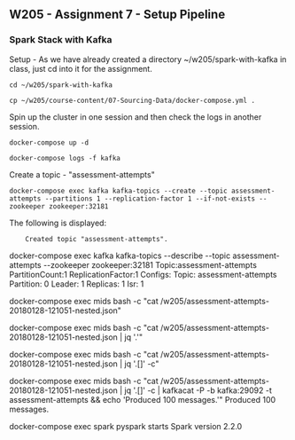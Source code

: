 ## W205 - Assignment 7 - Setup Pipeline

### Spark Stack with Kafka

Setup - As we have already created a directory ~/w205/spark-with-kafka in class, just cd into it for the assignment.
```
cd ~/w205/spark-with-kafka

cp ~/w205/course-content/07-Sourcing-Data/docker-compose.yml .
```

Spin up the cluster in one session and then check the logs in another session.
```
docker-compose up -d

docker-compose logs -f kafka
```

Create a topic - "assessment-attempts"
```
docker-compose exec kafka kafka-topics --create --topic assessment-attempts --partitions 1 --replication-factor 1 --if-not-exists --zookeeper zookeeper:32181
```

The following is displayed:
```
	Created topic "assessment-attempts".
```

docker-compose exec kafka kafka-topics --describe --topic assessment-attempts --zookeeper zookeeper:32181
	Topic:assessment-attempts       PartitionCount:1        ReplicationFactor:1    Configs:
        Topic: assessment-attempts      Partition: 0    Leader: 1       Replicas: 1     Isr: 1



docker-compose exec mids bash -c "cat /w205/assessment-attempts-20180128-121051-nested.json"

docker-compose exec mids bash -c "cat /w205/assessment-attempts-20180128-121051-nested.json | jq '.'"

docker-compose exec mids bash -c "cat /w205/assessment-attempts-20180128-121051-nested.json | jq '.[]' -c"

docker-compose exec mids bash -c "cat /w205/assessment-attempts-20180128-121051-nested.json | jq '.[]' -c | kafkacat -P -b kafka:29092 -t assessment-attempts && echo 'Produced 100 messages.'"
	Produced 100 messages.


docker-compose exec spark pyspark
	starts Spark version 2.2.0

